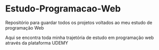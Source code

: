 # Estudo-Programacao-Web
Repositório para guardar todos os projetos voltados ao meu estudo de programação Web

Aqui se encontra toda minha trajetória de estudo em programação web através da plataforma UDEMY

